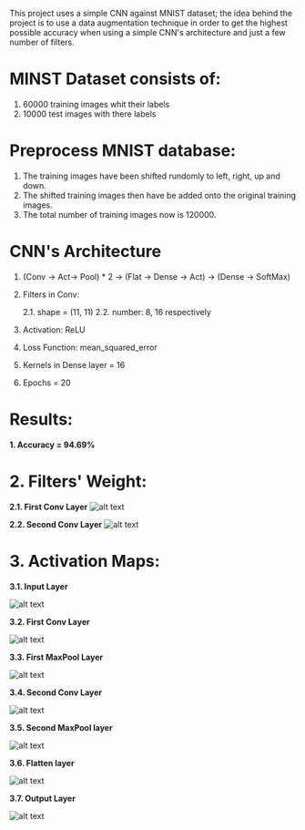 
This project uses a simple CNN against MNIST dataset; the idea behind the project is to use a data augmentation technique in order to get the highest possible accuracy when using a simple CNN's architecture and just a few number of filters.

# MINST Dataset consists of:

  1. 60000 training images whit their labels
  2. 10000 test images with there labels

# Preprocess MNIST database:
  1. The training images have been shifted rundomly to left, right, up and down.
  2. The shifted training images then have be added onto the original training images.
  3. The total number of training images now is 120000.
  
# CNN's Architecture
  1. (Conv -> Act-> Pool) * 2 -> (Flat -> Dense -> Act) -> (Dense -> SoftMax)
  2. Filters in Conv:
  
      2.1. shape = (11, 11)
      2.2. number: 8, 16 respectively
  3. Activation: ReLU
  4. Loss Function: mean_squared_error
  5. Kernels in Dense layer = 16
  6. Epochs = 20

# Results:

**1. Accuracy = 94.69%**

# 2. Filters' Weight:

**2.1. First Conv Layer**
 ![alt text](https://raw.githubusercontent.com/masjadaan/Convolutional_Neural_Network_CNN/master/CNN_On_MINST/Weights_Conv1.png)
 
 **2.2. Second Conv Layer**
  ![alt text](https://raw.githubusercontent.com/masjadaan/Convolutional_Neural_Network_CNN/master/CNN_On_MINST/Weights_Conv2.png)
  
# 3. Activation Maps:

  **3.1. Input Layer**
  
  ![alt text](https://raw.githubusercontent.com/masjadaan/Convolutional_Neural_Network_CNN/master/CNN_On_MINST/InputLayer.png)
  
  **3.2. First Conv Layer**
  
  ![alt text](https://raw.githubusercontent.com/masjadaan/Convolutional_Neural_Network_CNN/master/CNN_On_MINST/Conv1.png)
  
  **3.3. First MaxPool Layer**
  
  ![alt text](https://raw.githubusercontent.com/masjadaan/Convolutional_Neural_Network_CNN/master/CNN_On_MINST/MaxPool_1.png)
  
  **3.4. Second Conv Layer**
  
  ![alt text](https://raw.githubusercontent.com/masjadaan/Convolutional_Neural_Network_CNN/master/CNN_On_MINST/Conv_2.png)
  
  **3.5. Second MaxPool layer**
  
  ![alt text](https://raw.githubusercontent.com/masjadaan/Convolutional_Neural_Network_CNN/master/CNN_On_MINST/MaxPool_2.png)
  
  **3.6. Flatten layer**
  
  ![alt text](https://raw.githubusercontent.com/masjadaan/Convolutional_Neural_Network_CNN/master/CNN_On_MINST/Flatten.png)
  
  **3.7. Output Layer**
  
  ![alt text](https://raw.githubusercontent.com/masjadaan/Convolutional_Neural_Network_CNN/master/CNN_On_MINST/Dense.png)
  
